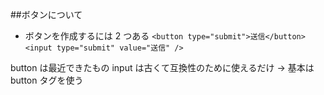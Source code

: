 ##ボタンについて

- ボタンを作成するには 2 つある
  `<button type="submit">送信</button>
<input type="submit" value="送信" />`

button は最近できたもの
input は古くて互換性のために使えるだけ
→ 基本は button タグを使う
